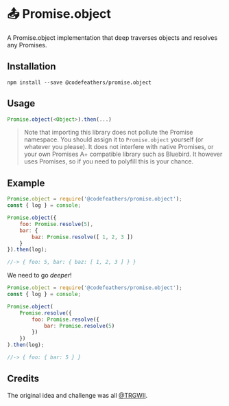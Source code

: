 # 📤 Promise.object

A Promise.object implementation that deep traverses objects and resolves any Promises.

## Installation

```shell
npm install --save @codefeathers/promise.object
```

## Usage

```JavaScript
Promise.object(<Object>).then(...)
```

> Note that importing this library does not pollute the Promise namespace. You should assign it to `Promise.object` yourself (or whatever you please). It does not interfere with native Promises, or your own Promises A+ compatible library such as Bluebird. It however uses Promises, so if you need to polyfill this is your chance.

## Example

```JavaScript
Promise.object = require('@codefeathers/promise.object');
const { log } = console;

Promise.object({
	foo: Promise.resolve(5),
	bar: {
		baz: Promise.resolve([ 1, 2, 3 ])
	}
}).then(log);

//-> { foo: 5, bar: { baz: [ 1, 2, 3 ] } }
```

We need to go _deeper_!

```JavaScript
Promise.object = require('@codefeathers/promise.object');
const { log } = console;

Promise.object(
	Promise.resolve({
		foo: Promise.resolve({
			bar: Promise.resolve(5)
		})
	})
).then(log);

//-> { foo: { bar: 5 } } 
```

## Credits

The original idea and challenge was all [@TRGWII](https://github.com/TRGWII).
